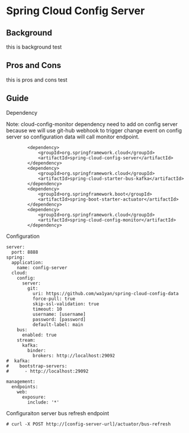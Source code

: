 # Spring Cloud Config Server
####

## Background
this is background test

## Pros and Cons
this is pros and cons test

## Guide

Dependency

Note: cloud-config-monitor dependency need to add on config server because we will use git-hub webhook to trigger change event on config server so configuration data will call monitor endpoint.
```
        <dependency>
            <groupId>org.springframework.cloud</groupId>
            <artifactId>spring-cloud-config-server</artifactId>
        </dependency>
        <dependency>
            <groupId>org.springframework.cloud</groupId>
            <artifactId>spring-cloud-starter-bus-kafka</artifactId>
        </dependency>
        <dependency>
            <groupId>org.springframework.boot</groupId>
            <artifactId>spring-boot-starter-actuator</artifactId>
        </dependency>
        <dependency> 
            <groupId>org.springframework.cloud</groupId>
            <artifactId>spring-cloud-config-monitor</artifactId>
        </dependency>
```

Configuration
```
server:
  port: 8888
spring:
  application:
    name: config-server
  cloud:
    config:
      server:
        git:
          uri: https://github.com/wa1yan/spring-cloud-config-data
          force-pull: true
          skip-ssl-validation: true
          timeout: 10
          username: [username]
          password: [password]
          default-label: main
    bus:
      enabled: true
    stream:
      kafka:
        binder:
          brokers: http://localhost:29092
#  kafka:
#    bootstrap-servers:
#      - http://localhost:29092

management:
  endpoints:
    web:
      exposure:
        include: '*'
```

Configuraiton server bus refresh endpoint
```
# curl -X POST http://[config-server-url]/actuator/bus-refresh
```
